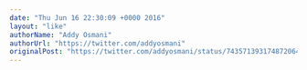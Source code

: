 ```yaml
---
date: "Thu Jun 16 22:30:09 +0000 2016"
layout: "like"
authorName: "Addy Osmani"
authorUrl: "https://twitter.com/addyosmani"
originalPost: "https://twitter.com/addyosmani/status/743571393174872064"
---
```

